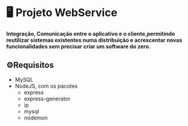 # 🖥️ Projeto WebService


####  Integração, Comunicação entre o aplicativo e o cliente,permitindo reutilizar sistemas existentes numa distribuição e acrescentar novas funcionalidades sem precisar criar um software do zero.

## ⚙️Requisitos 

* MySQL
* NodeJS, com os pacotes
  * express
  * express-generator
  * ip
  * mysql
  * nodemon
